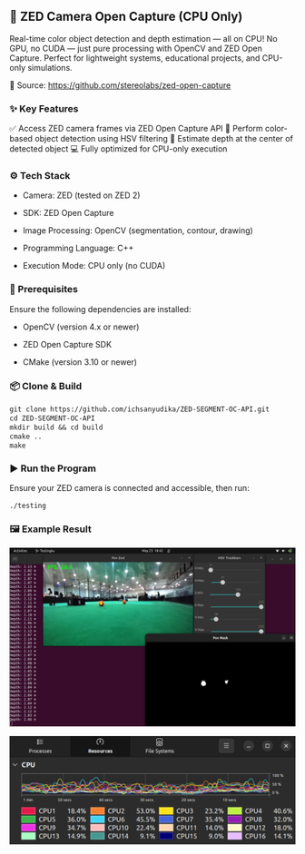 ## 🎥 ZED Camera Open Capture (CPU Only)

Real-time color object detection and depth estimation — all on CPU!
No GPU, no CUDA — just pure processing with OpenCV and ZED Open Capture.
Perfect for lightweight systems, educational projects, and CPU-only simulations.

🔗 Source: https://github.com/stereolabs/zed-open-capture

### ✨ Key Features

✅ Access ZED camera frames via ZED Open Capture API
🎨 Perform color-based object detection using HSV filtering
📏 Estimate depth at the center of detected object
💻 Fully optimized for CPU-only execution

### ⚙️ Tech Stack

  - Camera: ZED (tested on ZED 2)

  - SDK: ZED Open Capture

  - Image Processing: OpenCV (segmentation, contour, drawing)

  - Programming Language: C++

  - Execution Mode: CPU only (no CUDA)

### 🔧 Prerequisites

Ensure the following dependencies are installed:

  - OpenCV (version 4.x or newer)

  - ZED Open Capture SDK

  - CMake (version 3.10 or newer)

### 📦 Clone & Build

    git clone https://github.com/ichsanyudika/ZED-SEGMENT-OC-API.git
    cd ZED-SEGMENT-OC-API
    mkdir build && cd build
    cmake ..
    make

### ▶️ Run the Program

Ensure your ZED camera is connected and accessible, then run:

    ./testing

### 🖼️ Example Result

![](asset/output.png)

![](asset/cpu-perform.png)
